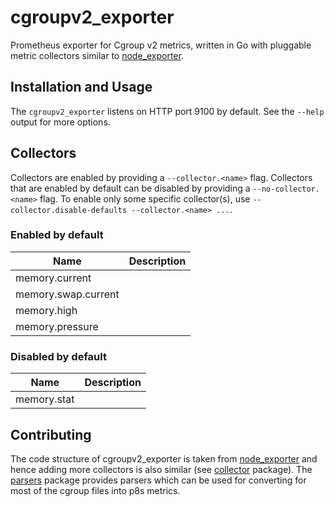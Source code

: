 # cgroupv2_exporter
Prometheus exporter for Cgroup v2 metrics, written in Go with pluggable metric collectors similar to [node_exporter](https://github.com/prometheus/node_exporter).


## Installation and Usage
The `cgroupv2_exporter` listens on HTTP port 9100 by default. See the `--help` output for more options.

## Collectors

Collectors are enabled by providing a `--collector.<name>` flag.
Collectors that are enabled by default can be disabled by providing a `--no-collector.<name>` flag.
To enable only some specific collector(s), use `--collector.disable-defaults --collector.<name> ...`.

### Enabled by default
Name     | Description
---------|-------------
memory.current | 
memory.swap.current | 
memory.high | 
memory.pressure | 

### Disabled by default
Name     | Description
---------|-------------
memory.stat | 

## Contributing
The code structure of cgroupv2_exporter is taken from [node_exporter](https://github.com/prometheus/node_exporter) and hence adding more collectors is also similar (see [collector](/collector) package).
The [parsers](/parsers) package provides parsers which can be used for converting for most of the cgroup files into p8s metrics.
